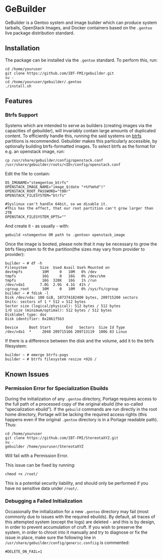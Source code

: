 # GeBuilder

GeBuilder is a Gentoo system and image builder which can produce system tarballs, OpenStack Images, and Docker containers based on the `.gentoo` live package distribution standard.

## Installation

The package can be installed via the `.gentoo` standard.
To perform this, run:

```
cd /home/youruser
git clone https://github.com/IBT-FMI/gebuilder.git
su -
cd /home/youruser/gebuilder/.gentoo
./install.sh
```

## Features

### Btrfs Support

Systems which are intended to serve as builders (creating images via the capacities of gebuilder), will invariably contain large amounts of duplicated content.
To efficiently handle this, running the said systems on [btrfs](https://en.wikipedia.org/wiki/Btrfs) partitions is recommended.
Gebuilder makes this particularly accessible, by optionally building btrfs-formatted images.
To select btrfs as the format for e.g. an openstack image, run:

```
cp /usr/share/gebuilder/config/openstack.conf /usr/share/gebuilder/roots/<ID>/config/openstack.conf
```

Edit the file to contain:

```
OS_IMGNAME="stemgentoo_btrfs"
OPENSTACK_IMAGE_NAME="image_$(date "+%Y%m%d")"
OPENSTACK_ROOT_PASSWORD="t00r"
OPENSTACK_FILESYSTEM="btrfs"

#Syslinux can't handle 64bit, so we disable it.
#This has the effect, that our root partition can't grow larger than 2TB
OPENSTACK_FILESYSTEM_OPTS=""
```

And create it - as usually - with:

```
gebuild <stemgentoo OR path to .gentoo> openstack_image
```

Once the image is booted, please note that it may be necessary to grow the btrfs filesystem to fit the partition(the sizes may vary from provider to provider):

```
builder ~ # df -h
Filesystem      Size  Used Avail Use% Mounted on
devtmpfs         10M     0   10M   0% /dev
tmpfs            16G     0   16G   0% /dev/shm
tmpfs            16G  328K   16G   1% /run
/dev/vda1       7.0G  2.9G  4.1G  41% /
cgroup_root      10M     0   10M   0% /sys/fs/cgroup
builder ~ # fdisk -l
Disk /dev/vda: 100 GiB, 107374182400 bytes, 209715200 sectors
Units: sectors of 1 * 512 = 512 bytes
Sector size (logical/physical): 512 bytes / 512 bytes
I/O size (minimum/optimal): 512 bytes / 512 bytes
Disklabel type: dos
Disk identifier: 0x2861f5b3

Device     Boot Start       End   Sectors  Size Id Type
/dev/vda1  *     2048 209715166 209713119  100G 83 Linux
```

If there is a difference between the disk and the volume, add it to the btrfs filesystem:

```
builder ~ # emerge btrfs-pogs
builder ~ # btrfs filesystem resize +92G /
```

## Known Issues

### Permission Error for Specialization Ebuilds

During the initialization of any `.gentoo` directory, Portage requires access to the full path of a processed copy of the original ebuild (the so-called “specialization ebuild”).
If the `gebuild` commands are run directly in the root home directory, Portage will be lacking the required access rights (this happens even if the original `.gentoo` directory is in a Portage readable path).
Thus:

```
cd /home/youruser
git clone https://github.com/IBT-FMI/StereotaXYZ.git
su -
gebuilder /home/youruser/StereotaXYZ
```

Will fail with a Permission Error.

This issue can be fixed by running:

```
chmod +x /root/
```

This is a potential security liability, and should only be performed if you have no sensitive data under `/root/`.

### Debugging a Failed Initialization

Occasionally the initialization for a new `.gentoo` directory may fail (most commonly due to issues with the required ebuilds).
By default, all traces of this attempted system (except the logs) are deleted - and this is by design, in order to prevent accumulation of cruft.
If you wish to preserve the system, in order to chroot into it manually and try to diagnose or fix the issue in place, make sure the following line in `/usr/share/gebuilder/config/generic.confiig` is commented:

```shell
#DELETE_ON_FAIL=1
```
